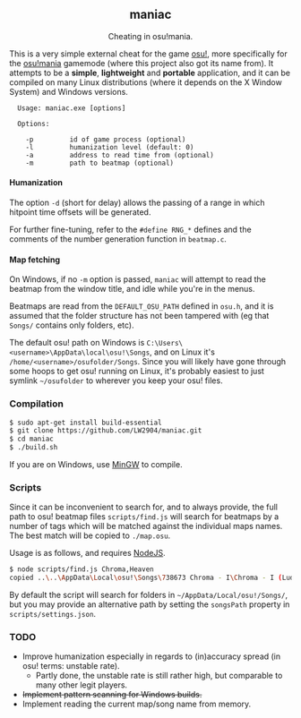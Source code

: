 <h2 align="center">maniac</h2>

<p align="center">Cheating in osu!mania.</p>

This is a very simple external cheat for the game [osu!](https://osu.ppy.sh/), more specifically for the [osu!mania](https://osu.ppy.sh/help/wiki/Game_Modes/osu!mania) gamemode (where this project also got its name from). It attempts to be a __simple__, __lightweight__ and __portable__ application, and it can be compiled on many Linux distributions (where it depends on the X Window System) and Windows versions.

```
  Usage: maniac.exe [options]

  Options:

    -p         id of game process (optional)
    -l         humanization level (default: 0)
    -a         address to read time from (optional)
    -m         path to beatmap (optional)

```

#### Humanization

The option `-d` (short for delay) allows the passing of a range in which hitpoint time offsets will be generated.

For further fine-tuning, refer to the `#define RNG_*` defines and the comments of the number generation function in `beatmap.c`.

#### Map fetching

On Windows, if no `-m` option is passed, `maniac` will attempt to read the beatmap from the window title, and idle while you're in the menus.

Beatmaps are read from the `DEFAULT_OSU_PATH` defined in `osu.h`, and it is assumed that the folder structure has not been tampered with (eg that `Songs/` contains only folders, etc).

The default osu! path on Windows is `C:\Users\<username>\AppData\local\osu!\Songs`, and on Linux it's `/home/<username>/osufolder/Songs`. Since you will likely have gone through some hoops to get osu! running on Linux, it's probably easiest to just symlink `~/osufolder` to wherever you keep your osu! files. 

### Compilation

```bash
$ sudo apt-get install build-essential
$ git clone https://github.com/LW2904/maniac.git
$ cd maniac
$ ./build.sh
```

If you are on Windows, use [MinGW](http://www.mingw.org/) to compile.

### Scripts

Since it can be inconvenient to search for, and to always provide, the full path to osu! beatmap files `scripts/find.js` will search for beatmaps by a number of tags which will be matched against the individual maps names. The best match will be copied to `./map.osu`.

Usage is as follows, and requires [NodeJS](https://nodejs.org/en/).

```bash
$ node scripts/find.js Chroma,Heaven
copied ..\..\AppData\Local\osu!\Songs\738673 Chroma - I\Chroma - I (Lude) [Heavenly].osu to ./map.osu
```

By default the script will search for folders in `~/AppData/Local/osu!/Songs/`, but you may provide an alternative path by setting the `songsPath` property in `scripts/settings.json`.

### TODO

- Improve humanization especially in regards to (in)accuracy spread (in osu! terms: unstable rate).
  - Partly done, the unstable rate is still rather high, but comparable to many other legit players.
- ~~Implement pattern scanning for Windows builds.~~
- Implement reading the current map/song name from memory.